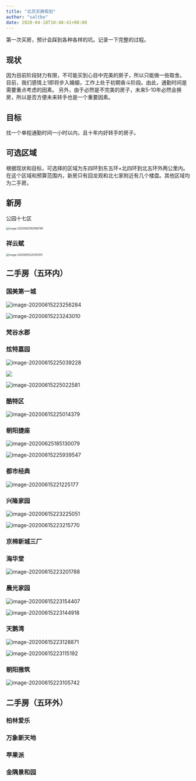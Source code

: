 ```yaml
---
title: "北京买房规划"
author: "saltbo"
date: 2020-04-18T10:48:41+08:00
---
```


第一次买房，预计会踩到各种各样的坑。记录一下完整的过程。
<!-- more -->


## 现状

因为目前阶段财力有限，不可能买到心目中完美的房子，所以只能做一些取舍。
目前，我们感情上1即将步入婚姻，工作上处于初期奋斗阶段。由此，通勤时间是需要重点考虑的因素。 另外，由于必然是不完美的房子，未来5-10年必然会换房，所以是否方便未来转手也是一个重要因素。

## 目标

找一个单程通勤时间一小时以内，且十年内好转手的房子。


## 可选区域

根据现状和目标，可选择的区域为东四环到东五环+北四环到北五环外两公里内。
在这个区域和预算范围内，新房只有回龙观和北七家附近有几个楼盘。其他区域均为二手房。 



## 新房

公园十七区

<img src="https://static.saltbo.cn/images/2020-06/URp46zdHmOZAKey.png" alt="image-20200625183916790" style="zoom: 50%;" />

### 祥云赋

<img src="https://static.saltbo.cn/images/2020-06/DG7tIAvoPguTLh6.png" alt="image-20200615225301351" style="zoom:50%;" />



## 二手房（五环内）

### 国美第一城

![image-20200615223256284](https://static.saltbo.cn/images/2020-06/98xXSDawPom74Hz.png)

![image-20200615223243010](https://static.saltbo.cn/images/2020-06/uzLDJF5iMCqk8YW.png)

### 梵谷水郡



### 炫特嘉园

![image-20200615225039228](https://static.saltbo.cn/images/2020-06/9xFjydYfT5PGgco.png)

![](https://static.saltbo.cn/images/2020-06/jzP4p9ANdKUvr51.png)

![image-20200615225022581](https://static.saltbo.cn/images/2020-06/RYJzeAaStKMPoI1.png)



### 酷特区

![image-20200615225014379](https://static.saltbo.cn/images/2020-06/UTDn9Wy3gkqfIKo.png)

### 朝阳捷座



![image-20200625185130079](https://static.saltbo.cn/images/2020-06/jA3NRICrHayZUep.png)

![image-20200615225939547](https://static.saltbo.cn/images/2020-06/HFSsWZuezODkqKw.png)

### 都市经典

![image-20200615221225177](https://static.saltbo.cn/images/2020-06/ian7Wp8YPJeSzqV.png)

### 兴隆家园

![image-20200615223225051](https://static.saltbo.cn/images/2020-06/qHl6FeKcLJb1kWC.png)

![image-20200615223215770](https://static.saltbo.cn/images/2020-06/OBpKXkztf3e8ZcF.png)

### 京棉新城三厂



### 海华堂

![image-20200615223201788](https://static.saltbo.cn/images/2020-06/JSXk92sqHKbI5cv.png)

### 晨光家园

![image-20200615223154407](https://static.saltbo.cn/images/2020-06/pZikhO2qG5dTD4J.png)

![image-20200615223144918](https://static.saltbo.cn/images/2020-06/A7LdvRapwcn3esV.png)

### 天鹅湾

![image-20200615223128871](https://static.saltbo.cn/images/2020-06/5hkoPZrDzSdjbIw.png)

![image-20200615223115192](https://static.saltbo.cn/images/2020-06/ljeJZMIUmab62sW.png)

### 朝阳雅筑

![image-20200615223105742](https://static.saltbo.cn/images/2020-06/gxY4H6DVzIcXvEB.png)




## 二手房（五环外）

### 柏林爱乐

### 万象新天地

### 苹果派

### 金隅景和园

### 





